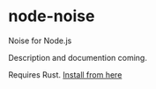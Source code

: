 # node-noise

Noise for Node.js

Description and documention coming.

Requires Rust. [Install from here](https://www.rust-lang.org/en-US/install.html)
